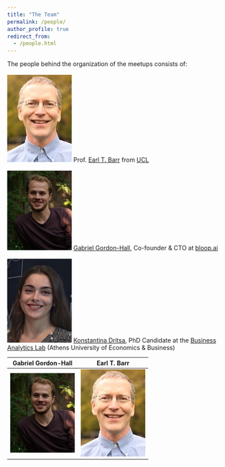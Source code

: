 ```yaml
---
title: "The Team"
permalink: /people/
author_profile: true
redirect_from:
  - /people.html
---
```


The people behind the organization of the meetups consists of:
<br>
<br>
![Earl T. Barr](/files/earl_t_barr_150.jpg) Prof. [Earl T. Barr](https://earlbarr.com/) from [UCL](https://www.ucl.ac.uk/)
<br>
<br>
![Gabriel Gordon-Hall](/files/gabriel_gordon_hall_150.jpg) [Gabriel Gordon-Hall](https://ggordonhall.github.io/), Co-founder & CTO at [bloop.ai](https://bloop.ai/)
<br>
<br>
![Konstantina Dritsa](/files/konstantina_dritsa_150.jpg) [Konstantina Dritsa](https://dritsa-konstantina.github.io/), PhD Candidate at the [Business Analytics Lab](https://www.balab.aueb.gr/) (Athens University of Economics & Business)



Gabriel Gordon-Hall                                        |  Earl T. Barr
:---------------------------------------------------------:|:---------------------------------------------:
![Gabriel Gordon-Hall](/files/gabriel_gordon_hall_150.jpg) |  ![Earl T. Barr](/files/earl_t_barr_150.jpg)
